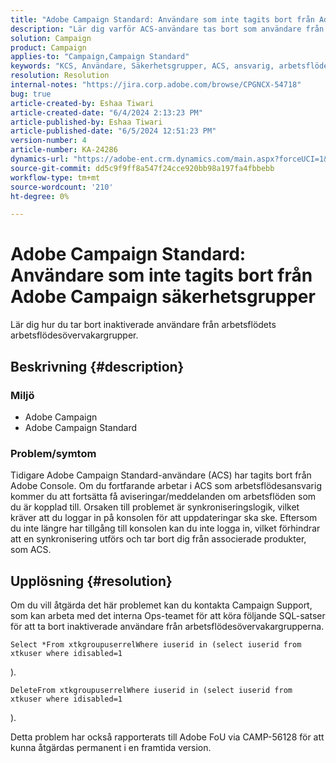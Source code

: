 ```yaml
---
title: "Adobe Campaign Standard: Användare som inte tagits bort från Adobe Campaign säkerhetsgrupper"
description: "Lär dig varför ACS-användare tas bort som användare från Adobe-konsolen."
solution: Campaign
product: Campaign
applies-to: "Campaign,Campaign Standard"
keywords: "KCS, Användare, Säkerhetsgrupper, ACS, ansvarig, arbetsflöde, meddelanden, synkroniseringslogik, problem, uppdatering, konsol"
resolution: Resolution
internal-notes: "https://jira.corp.adobe.com/browse/CPGNCX-54718"
bug: true
article-created-by: Eshaa Tiwari
article-created-date: "6/4/2024 2:13:23 PM"
article-published-by: Eshaa Tiwari
article-published-date: "6/5/2024 12:51:23 PM"
version-number: 4
article-number: KA-24286
dynamics-url: "https://adobe-ent.crm.dynamics.com/main.aspx?forceUCI=1&pagetype=entityrecord&etn=knowledgearticle&id=c2b0c897-7c22-ef11-840b-6045bd0201f5"
source-git-commit: dd5c9f9ff8a547f24cce920bb98a197fa4fbbebb
workflow-type: tm+mt
source-wordcount: '210'
ht-degree: 0%

---
```


# Adobe Campaign Standard: Användare som inte tagits bort från Adobe Campaign säkerhetsgrupper


Lär dig hur du tar bort inaktiverade användare från arbetsflödets arbetsflödesövervakargrupper.

## Beskrivning {#description}


### Miljö

- Adobe Campaign
- Adobe Campaign Standard


### Problem/symtom

Tidigare Adobe Campaign Standard-användare (ACS) har tagits bort från Adobe Console. Om du fortfarande arbetar i ACS som arbetsflödesansvarig kommer du att fortsätta få aviseringar/meddelanden om arbetsflöden som du är kopplad till. Orsaken till problemet är synkroniseringslogik, vilket kräver att du loggar in på konsolen för att uppdateringar ska ske. Eftersom du inte längre har tillgång till konsolen kan du inte logga in, vilket förhindrar att en synkronisering utförs och tar bort dig från associerade produkter, som ACS.


## Upplösning {#resolution}


Om du vill åtgärda det här problemet kan du kontakta Campaign Support, som kan arbeta med det interna Ops-teamet för att köra följande SQL-satser för att ta bort inaktiverade användare från arbetsflödesövervakargrupperna.




```
Select *From xtkgroupuserrelWhere iuserid in (select iuserid from xtkuser where idisabled=1
```

).



```
DeleteFrom xtkgroupuserrelWhere iuserid in (select iuserid from xtkuser where idisabled=1
```

).

Detta problem har också rapporterats till Adobe FoU via CAMP-56128 för att kunna åtgärdas permanent i en framtida version.